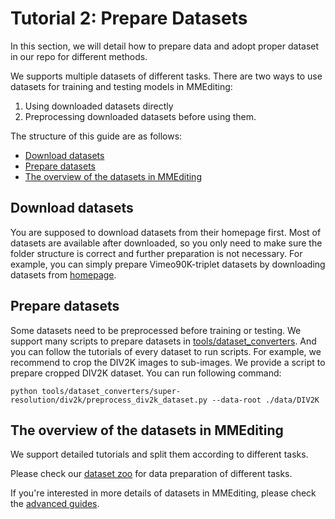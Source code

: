 # Tutorial 2: Prepare Datasets

In this section, we will detail how to prepare data and adopt proper dataset in our repo for different methods.

We supports multiple datasets of different tasks.
There are two ways to use datasets for training and testing models in MMEditing:

1. Using downloaded datasets directly
2. Preprocessing downloaded datasets before using them.

The structure of this guide are as follows:

- [Download datasets](#download-datasets)
- [Prepare datasets](#prepare-datasets)
- [The overview of the datasets in MMEditing](#the-overview-of-the-datasets-in-mmediting)

## Download datasets

You are supposed to download datasets from their homepage first.
Most of datasets are available after downloaded, so you only need to make sure the folder structure is correct and further preparation is not necessary.
For example, you can simply prepare Vimeo90K-triplet datasets by downloading datasets from [homepage](http://toflow.csail.mit.edu/).

## Prepare datasets

Some datasets need to be preprocessed before training or testing. We support many scripts to prepare datasets in [tools/dataset_converters](https://github.com/open-mmlab/mmediting/tree/1.x/tools/dataset_converters). And you can follow the tutorials of every dataset to run scripts.
For example, we recommend to crop the DIV2K images to sub-images. We provide a script to prepare cropped DIV2K dataset. You can run following command:

```shell
python tools/dataset_converters/super-resolution/div2k/preprocess_div2k_dataset.py --data-root ./data/DIV2K
```

## The overview of the datasets in MMEditing

We support detailed tutorials and split them according to different tasks.

Please check our [dataset zoo](../dataset_zoo/0_overview.md) for data preparation of different tasks.

If you're interested in more details of datasets in MMEditing, please check the [advanced guides](../advanced_guides/2_dataset.md).
